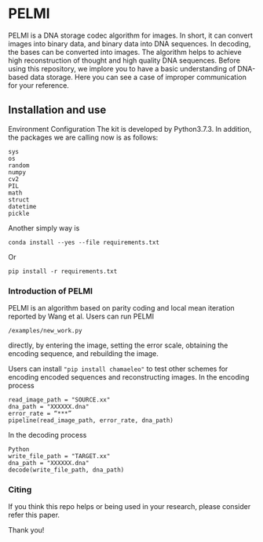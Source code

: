 # PELMI
PELMI is a DNA storage codec algorithm for images. In short, it can convert images into binary data, and binary data into DNA sequences. In decoding, the bases can be converted into images. The algorithm helps to achieve high reconstruction of thought and high quality DNA sequences. Before using this repository, we implore you to have a basic understanding of DNA-based data storage. Here you can see a case of improper communication for your reference.
## Installation and use
Environment Configuration
The kit is developed by Python3.7.3.
In addition, the packages we are calling now is as follows:
```
sys
os
random
numpy
cv2
PIL
math
struct
datetime
pickle
```
Another simply way is
```
conda install --yes --file requirements.txt
```
Or
```
pip install -r requirements.txt
```
### Introduction of PELMI
PELMI is an algorithm based on parity coding and local mean iteration reported by Wang et al.
Users can run PELMI 
```
/examples/new_work.py
```
 directly, by entering the image, setting the error scale, obtaining the encoding sequence, and rebuilding the image.
 
Users can install 
```"pip install chamaeleo"``` to test other schemes for encoding encoded sequences and reconstructing images.
In the encoding process
```
read_image_path = "SOURCE.xx"
dna_path = "XXXXXX.dna"
error_rate = “***”
pipeline(read_image_path, error_rate, dna_path)
```
In the decoding process
```
Python
write_file_path = "TARGET.xx"
dna_path = "XXXXXX.dna"
decode(write_file_path, dna_path)
```
### Citing

If you think this repo helps or being used in your research, please consider refer this paper.

Thank you!
